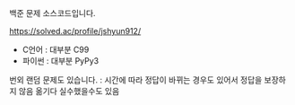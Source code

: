 백준 문제 소스코드입니다.

https://solved.ac/profile/jshyun912/

- C언어 : 대부분 C99
- 파이썬 : 대부분 PyPy3

번외 랜덤 문제도 있습니다. : 시간에 따라 정답이 바뀌는 경우도 있어서 정답을 보장하지 않음
옮기다 실수했을수도 있음